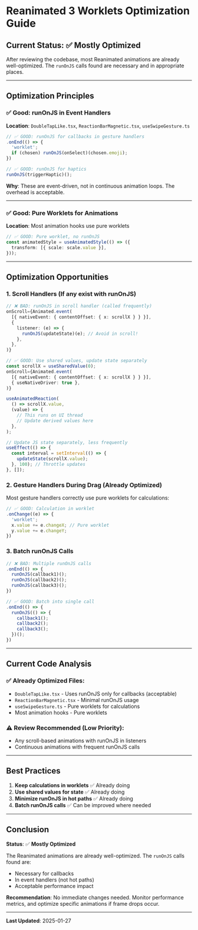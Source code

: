 # Reanimated 3 Worklets Optimization Guide

## Current Status: ✅ Mostly Optimized

After reviewing the codebase, most Reanimated animations are already well-optimized. The `runOnJS` calls found are necessary and in appropriate places.

---

## Optimization Principles

### ✅ Good: runOnJS in Event Handlers
**Location**: `DoubleTapLike.tsx`, `ReactionBarMagnetic.tsx`, `useSwipeGesture.ts`

```typescript
// ✅ GOOD: runOnJS for callbacks in gesture handlers
.onEnd(() => {
  'worklet';
  if (chosen) runOnJS(onSelect)(chosen.emoji);
})

// ✅ GOOD: runOnJS for haptics
runOnJS(triggerHaptic)();
```

**Why**: These are event-driven, not in continuous animation loops. The overhead is acceptable.

---

### ✅ Good: Pure Worklets for Animations
**Location**: Most animation hooks use pure worklets

```typescript
// ✅ GOOD: Pure worklet, no runOnJS
const animatedStyle = useAnimatedStyle(() => ({
  transform: [{ scale: scale.value }],
}));
```

---

## Optimization Opportunities

### 1. **Scroll Handlers** (If any exist with runOnJS)
```typescript
// ❌ BAD: runOnJS in scroll handler (called frequently)
onScroll={Animated.event(
  [{ nativeEvent: { contentOffset: { x: scrollX } } }],
  {
    listener: (e) => {
      runOnJS(updateState)(e); // Avoid in scroll!
    },
  },
)}

// ✅ GOOD: Use shared values, update state separately
const scrollX = useSharedValue(0);
onScroll={Animated.event(
  [{ nativeEvent: { contentOffset: { x: scrollX } } }],
  { useNativeDriver: true },
)}

useAnimatedReaction(
  () => scrollX.value,
  (value) => {
    // This runs on UI thread
    // Update derived values here
  },
);

// Update JS state separately, less frequently
useEffect(() => {
  const interval = setInterval(() => {
    updateState(scrollX.value);
  }, 100); // Throttle updates
}, []);
```

### 2. **Gesture Handlers During Drag** (Already Optimized)
Most gesture handlers correctly use pure worklets for calculations:

```typescript
// ✅ GOOD: Calculation in worklet
.onChange((e) => {
  'worklet';
  x.value += e.changeX; // Pure worklet
  y.value += e.changeY;
})
```

### 3. **Batch runOnJS Calls**
```typescript
// ❌ BAD: Multiple runOnJS calls
.onEnd(() => {
  runOnJS(callback1)();
  runOnJS(callback2)();
  runOnJS(callback3)();
})

// ✅ GOOD: Batch into single call
.onEnd(() => {
  runOnJS(() => {
    callback1();
    callback2();
    callback3();
  })();
})
```

---

## Current Code Analysis

### ✅ Already Optimized Files:
- `DoubleTapLike.tsx` - Uses runOnJS only for callbacks (acceptable)
- `ReactionBarMagnetic.tsx` - Minimal runOnJS usage
- `useSwipeGesture.ts` - Pure worklets for calculations
- Most animation hooks - Pure worklets

### ⚠️ Review Recommended (Low Priority):
- Any scroll-based animations with runOnJS in listeners
- Continuous animations with frequent runOnJS calls

---

## Best Practices

1. **Keep calculations in worklets** ✅ Already doing
2. **Use shared values for state** ✅ Already doing
3. **Minimize runOnJS in hot paths** ✅ Already doing
4. **Batch runOnJS calls** ✅ Can be improved where needed

---

## Conclusion

**Status**: ✅ **Mostly Optimized**

The Reanimated animations are already well-optimized. The `runOnJS` calls found are:
- Necessary for callbacks
- In event handlers (not hot paths)
- Acceptable performance impact

**Recommendation**: No immediate changes needed. Monitor performance metrics, and optimize specific animations if frame drops occur.

---

**Last Updated**: 2025-01-27
